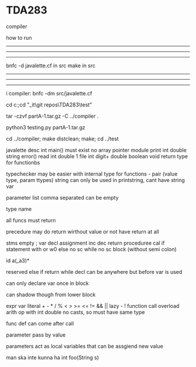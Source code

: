 # TDA283

compiler

how to run

---

---

---

bnfc -d javalette.cf in src
make in src

---

---

---

i compiler:
bnfc -dm src/javalette.cf

cd c:;cd "\_it\git repos\TDA283\test"

tar -czvf partA-1.tar.gz -C ../compiler .

python3 testing.py partA-1.tar.gz

cd ../compiler; make distclean; make; cd ../test

javalette desc
int main() must exist
no array pointer module
print int double string
error()
read int double
1 file
int digit+
double
boolean
void return type for functionbs

typechecker may be easier with internal type for functions - pair (value type, param ttypes)
string can only be used in printstring, cant have string var

parameter list comma separated can be empty

type name

all funcs must return

precedure may do return wirthout value or not have return at all

stms
empty ;
var decl
assignment
inc dec
return
proceduree cal
if statement with or w0 else no sc
while no sc
block (without semi colon)

id a(\_a3)\*

reserved else if return while
decl can be anywhere but before var is used

can only declare var once in block

can shadow though from lower block

expr
var
literal + - \* / % < > >= <= != && ||
lazy - !
function call
overload arith op with int double
no casts, so must have same type

func def can come after call

parameter pass by value

parameters act as local variables that can be assgiend new value

man ska inte kunna ha int foo(String s)
